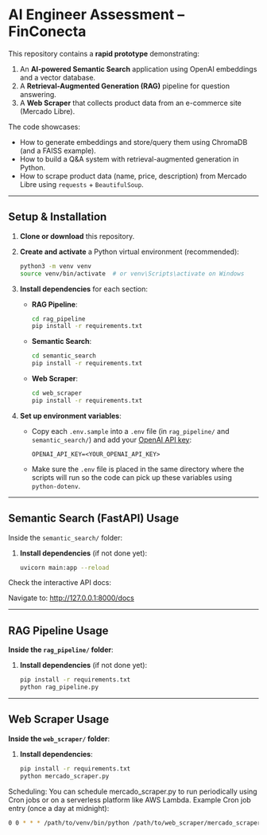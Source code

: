 # AI Engineer Assessment – FinConecta

This repository contains a **rapid prototype** demonstrating:
1. An **AI-powered Semantic Search** application using OpenAI embeddings and a vector database.
2. A **Retrieval-Augmented Generation (RAG)** pipeline for question answering.
3. A **Web Scraper** that collects product data from an e-commerce site (Mercado Libre).

The code showcases:
- How to generate embeddings and store/query them using ChromaDB (and a FAISS example).
- How to build a Q&A system with retrieval-augmented generation in Python.
- How to scrape product data (name, price, description) from Mercado Libre using `requests` + `BeautifulSoup`.


---

## Setup & Installation

1. **Clone or download** this repository.

2. **Create and activate** a Python virtual environment (recommended):
    ```bash
    python3 -m venv venv
    source venv/bin/activate  # or venv\Scripts\activate on Windows
    ```

3. **Install dependencies** for each section:
   - **RAG Pipeline**:
     ```bash
     cd rag_pipeline
     pip install -r requirements.txt
     ```
   - **Semantic Search**:
     ```bash
     cd semantic_search
     pip install -r requirements.txt
     ```
   - **Web Scraper**:
     ```bash
     cd web_scraper
     pip install -r requirements.txt
     ```

4. **Set up environment variables**:
   - Copy each `.env.sample` into a `.env` file (in `rag_pipeline/` and `semantic_search/`) and add your [OpenAI API key](https://platform.openai.com/account/api-keys):
     ```
     OPENAI_API_KEY=<YOUR_OPENAI_API_KEY>
     ```
   - Make sure the `.env` file is placed in the same directory where the scripts will run so the code can pick up these variables using `python-dotenv`.

---

## Semantic Search (FastAPI) Usage

Inside the `semantic_search/` folder:

1. **Install dependencies** (if not done yet):
   ```bash
   uvicorn main:app --reload
   ```

Check the interactive API docs:

Navigate to: http://127.0.0.1:8000/docs

---

## RAG Pipeline Usage

**Inside the `rag_pipeline/` folder**:

1. **Install dependencies** (if not done yet):
   ```bash
   pip install -r requirements.txt
   python rag_pipeline.py
   ```

---

## Web Scraper Usage

**Inside the `web_scraper/` folder**:

1. **Install dependencies**:
   ```bash
   pip install -r requirements.txt
   python mercado_scraper.py
   ```

Scheduling:
You can schedule mercado_scraper.py to run periodically using Cron jobs or on a serverless platform like AWS Lambda.
Example Cron job entry (once a day at midnight):

```bash
0 0 * * * /path/to/venv/bin/python /path/to/web_scraper/mercado_scraper.py
```

